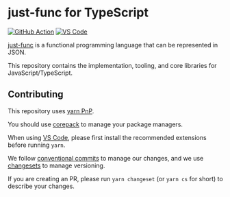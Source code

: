 # just-func for TypeScript

[![GitHub Action][github-nodejs]][github-action-url]
[![VS Code][vscode-image]][vscode-url]

[just-func] is a functional programming language that can be represented in JSON.

This repository contains the implementation, tooling, and core libraries for JavaScript/TypeScript.

## Contributing

This repository uses [yarn PnP].

You should use [corepack] to manage your package managers.

When using [VS Code][vscode-url],
please first install the recommended extensions before running `yarn`.

We follow [conventional commits] to manage our changes,
and we use [changesets] to manage versioning.

If you are creating an PR,
please run `yarn changeset` (or `yarn cs` for short) to describe your changes.

[changesets]: https://github.com/changesets/changesets
[conventional commits]: https://www.conventionalcommits.org/en/v1.0.0/
[corepack]: https://nodejs.org/api/corepack.html
[just-func]: https://github.com/justland/just-func
[vscode-image]: https://img.shields.io/badge/vscode-ready-green.svg
[vscode-url]: https://code.visualstudio.com/
[yarn PnP]: https://yarnpkg.com/features/pnp
[github-nodejs]: https://github.com/justland/just-func-typescript/workflows/nodejs-verify/badge.svg
[github-action-url]: https://github.com/justland/just-func-typescript/actions
